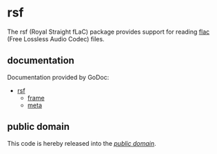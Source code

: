 rsf
===

The rsf (Royal Straight fLaC) package provides support for reading [flac][]
(Free Lossless Audio Codec) files.

[flac]: http://flac.sourceforge.net/

documentation
-------------

Documentation provided by GoDoc:

   - [rsf][]
       - [frame][]
       - [meta][]

[rsf]: http://godoc.org/github.com/mewkiz/rsf
[frame]: http://godoc.org/github.com/mewkiz/rsf/frame
[meta]: http://godoc.org/github.com/mewkiz/rsf/meta

public domain
-------------

This code is hereby released into the *[public domain][]*.

[public domain]: https://creativecommons.org/publicdomain/zero/1.0/

